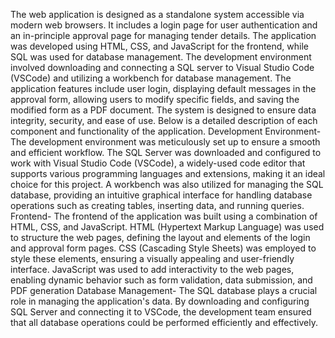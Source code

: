 The web application is designed as a standalone system accessible via modern web browsers. It includes a login page for user authentication and an in-principle approval page for managing tender details. The application was developed using HTML, CSS, and JavaScript for the frontend, while SQL was used for database management. The development environment involved downloading and connecting a SQL server to Visual Studio Code (VSCode) and utilizing a workbench for database management.
The application features include user login, displaying default messages in the approval form, allowing users to modify specific fields, and saving the modified form as a PDF document. The system is designed to ensure data integrity, security, and ease of use. Below is a detailed description of each component and functionality of the application.
Development Environment- The development environment was meticulously set up to ensure a smooth and efficient workflow. The SQL Server was downloaded and configured to work with Visual Studio Code (VSCode), a widely-used code editor that supports various programming languages and extensions, making it an ideal choice for this project. A workbench was also utilized for managing the SQL database, providing an intuitive graphical interface for handling database operations such as creating tables, inserting data, and running queries.
Frontend- The frontend of the application was built using a combination of HTML, CSS, and JavaScript. HTML (Hypertext Markup Language) was used to structure the web pages, defining the layout and elements of the login and approval form pages. CSS (Cascading Style Sheets) was employed to style these elements, ensuring a visually appealing and user-friendly interface. JavaScript was used to add interactivity to the web pages, enabling dynamic behavior such as form validation, data submission, and PDF generation
Database Management- The SQL database plays a crucial role in managing the application's data. By downloading and configuring SQL Server and connecting it to VSCode, the development team ensured that all database operations could be performed efficiently and effectively.


